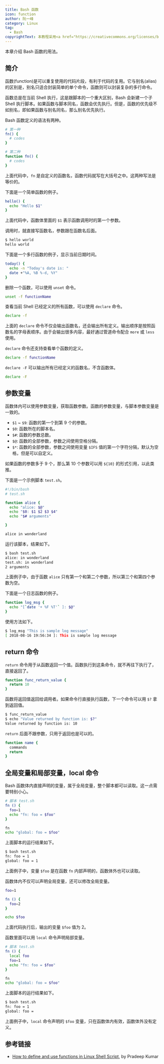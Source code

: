 ```yaml
---
title: Bash 函数
icon: function
author: 阮一峰
category: Linux
tag:
  - Bash
copyrightText: 本教程采用<a href="https://creativecommons.org/licenses/by-sa/3.0/deed.zh">知识共享 署名-相同方式共享 3.0协议</a>
---
```


本章介绍 Bash 函数的用法。

<!-- more -->

## 简介

函数(function)是可以重复使用的代码片段，有利于代码的复用。它与别名(alias)的区别是，别名只适合封装简单的单个命令，函数则可以封装复杂的多行命令。

函数总是在当前 Shell 执行，这是跟脚本的一个重大区别，Bash 会新建一个子 Shell 执行脚本。如果函数与脚本同名，函数会优先执行。但是，函数的优先级不如别名，即如果函数与别名同名，那么别名优先执行。

Bash 函数定义的语法有两种。

```bash
# 第一种
fn() {
  # codes
}

# 第二种
function fn() {
  # codes
}
```

上面代码中，`fn` 是自定义的函数名，函数代码就写在大括号之中。这两种写法是等价的。

下面是一个简单函数的例子。

```bash
hello() {
  echo "Hello $1"
}
```

上面代码中，函数体里面的 `$1` 表示函数调用时的第一个参数。

调用时，就直接写函数名，参数跟在函数名后面。

```bash
$ hello world
hello world
```

下面是一个多行函数的例子，显示当前日期时间。

```bash
today() {
  echo -n "Today's date is: "
  date +"%A, %B %-d, %Y"
}
```

删除一个函数，可以使用 `unset` 命令。

```bash
unset -f functionName
```

查看当前 Shell 已经定义的所有函数，可以使用 `declare` 命令。

```bash
declare -f
```

上面的 `declare` 命令不仅会输出函数名，还会输出所有定义。输出顺序是按照函数名的字母表顺序。由于会输出很多内容，最好通过管道命令配合 `more` 或 `less` 使用。

`declare` 命令还支持查看单个函数的定义。

```bash
declare -f functionName
```

`declare -F` 可以输出所有已经定义的函数名，不含函数体。

```bash
declare -F
```

## 参数变量

函数体内可以使用参数变量，获取函数参数。函数的参数变量，与脚本参数变量是一致的。

- `$1` ~ `$9`: 函数的第一个到第 9 个的参数。
- `$0`: 函数所在的脚本名。
- `$#`: 函数的参数总数。
- `$@`: 函数的全部参数，参数之间使用空格分隔。
- `$*`: 函数的全部参数，参数之间使用变量 `$IFS` 值的第一个字符分隔，默认为空格，但是可以自定义。

如果函数的参数多于 9 个，那么第 10 个参数可以用 `${10}` 的形式引用，以此类推。

下面是一个示例脚本 `test.sh`。

```bash
#!/bin/bash
# test.sh

function alice {
  echo "alice: $@"
  echo "$0: $1 $2 $3 $4"
  echo "$# arguments"

}

alice in wonderland
```

运行该脚本，结果如下。

```bash
$ bash test.sh
alice: in wonderland
test.sh: in wonderland
2 arguments
```

上面例子中，由于函数 `alice` 只有第一个和第二个参数，所以第三个和第四个参数为空。

下面是一个日志函数的例子。

```bash
function log_msg {
  echo "[`date '+ %F %T'` ]: $@"
}
```

使用方法如下。

```bash
$ log_msg "This is sample log message"
[ 2018-08-16 19:56:34 ]: This is sample log message
```

## return 命令

`return` 命令用于从函数返回一个值。函数执行到这条命令，就不再往下执行了，直接返回了。

```bash
function func_return_value {
  return 10
}
```

函数将返回值返回给调用者。如果命令行直接执行函数，下一个命令可以用 `$?` 拿到返回值。

```bash
$ func_return_value
$ echo "Value returned by function is: $?"
Value returned by function is: 10
```

`return` 后面不跟参数，只用于返回也是可以的。

```bash
function name {
  commands
  return
}
```

## 全局变量和局部变量，local 命令

Bash 函数体内直接声明的变量，属于全局变量，整个脚本都可以读取。这一点需要特别小心。

```bash
# 脚本 test.sh
fn () {
  foo=1
  echo "fn: foo = $foo"
}

fn
echo "global: foo = $foo"
```

上面脚本的运行结果如下。

```bash
$ bash test.sh
fn: foo = 1
global: foo = 1
```

上面例子中，变量 `$foo` 是在函数 `fn` 内部声明的，函数体外也可以读取。

函数体内不仅可以声明全局变量，还可以修改全局变量。

```bash
foo=1

fn () {
  foo=2
}

echo $foo
```

上面代码执行后，输出的变量 `$foo` 值为 2。

函数里面可以用 `local` 命令声明局部变量。

```bash
# 脚本 test.sh
fn () {
  local foo
  foo=1
  echo "fn: foo = $foo"
}

fn
echo "global: foo = $foo"
```

上面脚本的运行结果如下。

```bash
$ bash test.sh
fn: foo = 1
global: foo =
```

上面例子中，`local` 命令声明的 `$foo` 变量，只在函数体内有效，函数体外没有定义。

## 参考链接

- [How to define and use functions in Linux Shell Script](https://www.linuxtechi.com/define-use-functions-linux-shell-script/), by Pradeep Kumar
